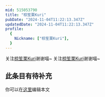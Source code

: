 ```yaml
---
mid: 515053790
title: "椋笙栗Kuri"
pubDate: "2024-11-04T11:22:13.347Z"
updatedDate: "2024-11-04T11:22:13.347Z"
profile:
  {
    Nickname: ["椋笙栗Kuri"],
  }
---
```


关注[椋笙栗Kuri](https://space.bilibili.com/515053790)谢谢喵~ 关注[椋笙栗Kuri](https://space.bilibili.com/515053790)谢谢喵~

## 此条目有待补充
你可以在[这里](https://github.com/Yuhanawa/VTuber.ICU-Content/edit/master/v/椋笙栗Kuri/index.md)编辑本文
